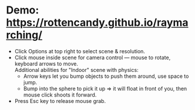 # Demo: https://rottencandy.github.io/raymarching/

- Click Options at top right to select scene & resolution.
- Click mouse inside scene for camera control — mouse to rotate, keyboard arrows to move.  
  Additional abilities for "Indoor" scene with physics:
  - Arrow keys let you bump objects to push them around, use space to jump.
  - Bump into the sphere to pick it up => it will float in front of you, then mouse click shoots it forward.
- Press Esc key to release mouse grab.
